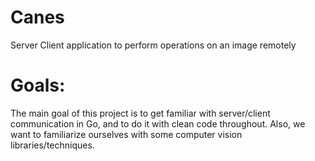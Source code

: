 # Canes
Server Client application to perform operations on an image remotely

# Goals:
The main goal of this project is to get familiar with server/client communication in Go, and to do it with clean code throughout.
Also, we want to familiarize ourselves with some computer vision libraries/techniques.
